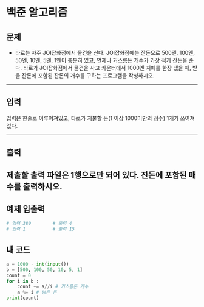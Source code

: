 # 백준 알고리즘
## 문제
- 타로는 자주 JOI잡화점에서 물건을 산다. JOI잡화점에는 잔돈으로 500엔, 100엔, 50엔, 10엔, 5엔, 1엔이 충분히 있고, 언제나 거스름돈 개수가 가장 적게 잔돈을 준다. 타로가 JOI잡화점에서 물건을 사고 카운터에서 1000엔 지폐를 한장 냈을 때, 받을 잔돈에 포함된 잔돈의 개수를 구하는 프로그램을 작성하시오.
***
## 입력
입력은 한줄로 이루어져있고, 타로가 지불할 돈(1 이상 1000미만의 정수) 1개가 쓰여져있다.
***
## 출력
제출할 출력 파일은 1행으로만 되어 있다. 잔돈에 포함된 매수를 출력하시오.
---
## 예제 입출력 
```python
# 입력 380        # 출력 4
# 입력 1          # 출력 15
``` 
## 내 코드
```python
a = 1000 - int(input()) 
b = [500, 100, 50, 10, 5, 1]
count = 0
for i in b :
    count += a//i # 거스름돈 개수 
    a %= i # 남은 돈 
print(count)
```